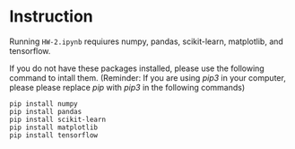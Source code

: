 # Instruction 

Running `HW-2.ipynb` requiures numpy, pandas, scikit-learn, matplotlib, and tensorflow.

If you do not have these packages installed, please use the following command to intall them. 
(Reminder: If you are using *pip3* in your computer, please please replace *pip* with *pip3* in the following commands)

```
pip install numpy
pip install pandas
pip install scikit-learn
pip install matplotlib
pip install tensorflow
```
